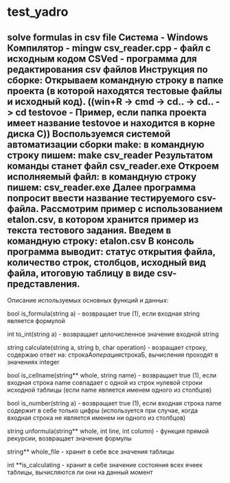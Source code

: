 # test_yadro
solve formulas in csv file
Система - Windows
Компилятор - mingw
csv_reader.cpp - файл с исходным кодом
CSVed - программа для редактирования csv файлов
Инструкция по сборке:
Открываем командную строку в папке проекта (в которой находятся тестовые файлы и исходный код).
((win+R -> cmd -> cd.. -> cd.. -> cd testovoe - Пример, если папка проекта имеет название testovoe и находится в корне диска C))
Воспользуемся системой автоматизации сборки make: в командную строку пишем:
make csv_reader
Результатом команды станет файл csv_reader.exe
Откроем исполняемый файл: в командную строку пишем:
csv_reader.exe
Далее программа попросит ввести название тестируемого csv-файла. Рассмотрим пример с использованием etalon.csv, в котором хранится пример из текста тестового задания. Введем в командную строку:
etalon.csv
В консоль программа выводит:
статус открытия файла, количество строк, столбцов, исходный вид файла, итоговую таблицу в виде csv-представления. 
-------------------------------------------------------------------------------------------------------------------------------------------------------------------------------
Описание используемых основных функций и данных:

bool is_formula(string a) - возвращает true (1), если входная string является формулой

int to_int(string a) - возвращает целочисленное значение входной string

string calculate(string a, string b, char operation) - возращает строку, содержаю ответ на: строкаА*операция*строкаБ, вычисления проходят в значениях integer

bool is_cellname(string** whole, string name) - возвращает true (1), если входная строка name совпадает с одной из строк нулевой строки исходной таблицы (если name является именем одного из столбцов)

bool is_number(string a) - возвращает true (1), если входная строка name содержит в себе только цифры (используется при случае, когда входная строка не является именем ни одного из столбцов)

string unformula(string** whole, int line, int column) - функция прямой рекурсии, возвращает значение формулы

string** whole_file - хранит в себе все значения таблицы

int **is_calculating - хранит в себе значение состояния всех ячеек таблицы, вычисляются ли они на данный момент
